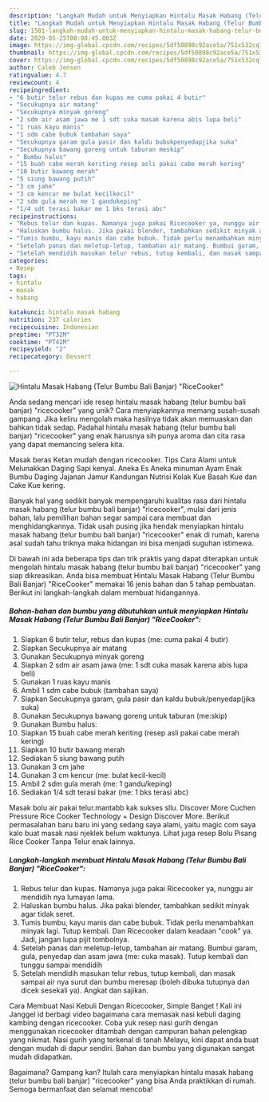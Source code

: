 ```yaml
---
description: "Langkah Mudah untuk Menyiapkan Hintalu Masak Habang (Telur Bumbu Bali Banjar) &amp;#34;RiceCooker&amp;#34;, Lezat"
title: "Langkah Mudah untuk Menyiapkan Hintalu Masak Habang (Telur Bumbu Bali Banjar) &amp;#34;RiceCooker&amp;#34;, Lezat"
slug: 1501-langkah-mudah-untuk-menyiapkan-hintalu-masak-habang-telur-bumbu-bali-banjar-and-34-ricecooker-and-34-lezat
date: 2020-05-25T00:08:45.003Z
image: https://img-global.cpcdn.com/recipes/5df50898c92ace5a/751x532cq70/hintalu-masak-habang-telur-bumbu-bali-banjar-ricecooker-foto-resep-utama.jpg
thumbnail: https://img-global.cpcdn.com/recipes/5df50898c92ace5a/751x532cq70/hintalu-masak-habang-telur-bumbu-bali-banjar-ricecooker-foto-resep-utama.jpg
cover: https://img-global.cpcdn.com/recipes/5df50898c92ace5a/751x532cq70/hintalu-masak-habang-telur-bumbu-bali-banjar-ricecooker-foto-resep-utama.jpg
author: Caleb Jensen
ratingvalue: 4.7
reviewcount: 4
recipeingredient:
- "6 butir telur rebus dan kupas me cuma pakai 4 butir"
- "Secukupnya air matang"
- "Secukupnya minyak goreng"
- "2 sdm air asam jawa me 1 sdt cuka masak karena abis lupa beli"
- "1 ruas kayu manis"
- "1 sdm cabe bubuk tambahan saya"
- "Secukupnya garam gula pasir dan kaldu bubukpenyedapjika suka"
- "Secukupnya bawang goreng untuk taburan meskip"
- " Bumbu halus"
- "15 buah cabe merah keriting resep asli pakai cabe merah kering"
- "10 butir bawang merah"
- "5 siung bawang putih"
- "3 cm jahe"
- "3 cm kencur me bulat kecilkecil"
- "2 sdm gula merah me 1 gandukeping"
- "1/4 sdt terasi bakar me 1 bks terasi abc"
recipeinstructions:
- "Rebus telur dan kupas. Namanya juga pakai Ricecooker ya, nunggu air mendidih nya lumayan lama."
- "Haluskan bumbu halus. Jika pakai blender, tambahkan sedikit minyak agar tidak seret."
- "Tumis bumbu, kayu manis dan cabe bubuk. Tidak perlu menambahkan minyak lagi. Tutup kembali. Dan Ricecooker dalam keadaan &#34;cook&#34; ya. Jadi, jangan lupa pijit tombolnya."
- "Setelah panas dan meletup-letup, tambahan air matang. Bumbui garam, gula, penyedap dan asam jawa (me: cuka masak). Tutup kembali dan tunggu sampai mendidih"
- "Setelah mendidih masukan telur rebus, tutup kembali, dan masak sampai air nya surut dan bumbu meresap (boleh dibuka tutupnya dan dicek sesekali ya). Angkat dan sajikan."
categories:
- Resep
tags:
- hintalu
- masak
- habang

katakunci: hintalu masak habang 
nutrition: 237 calories
recipecuisine: Indonesian
preptime: "PT32M"
cooktime: "PT42M"
recipeyield: "2"
recipecategory: Dessert

---
```



![Hintalu Masak Habang (Telur Bumbu Bali Banjar) &#34;RiceCooker&#34;](https://img-global.cpcdn.com/recipes/5df50898c92ace5a/751x532cq70/hintalu-masak-habang-telur-bumbu-bali-banjar-ricecooker-foto-resep-utama.jpg)

Anda sedang mencari ide resep hintalu masak habang (telur bumbu bali banjar) &#34;ricecooker&#34; yang unik? Cara menyiapkannya memang susah-susah gampang. Jika keliru mengolah maka hasilnya tidak akan memuaskan dan bahkan tidak sedap. Padahal hintalu masak habang (telur bumbu bali banjar) &#34;ricecooker&#34; yang enak harusnya sih punya aroma dan cita rasa yang dapat memancing selera kita.

Masak beras Ketan mudah dengan ricecooker. Tips Cara Alami untuk Melunakkan Daging Sapi kenyal. Aneka Es Aneka minuman Ayam Enak Bumbu Daging Jajanan Jamur Kandungan Nutrisi Kolak Kue Basah Kue dan Cake Kue kering.

Banyak hal yang sedikit banyak mempengaruhi kualitas rasa dari hintalu masak habang (telur bumbu bali banjar) &#34;ricecooker&#34;, mulai dari jenis bahan, lalu pemilihan bahan segar sampai cara membuat dan menghidangkannya. Tidak usah pusing jika hendak menyiapkan hintalu masak habang (telur bumbu bali banjar) &#34;ricecooker&#34; enak di rumah, karena asal sudah tahu triknya maka hidangan ini bisa menjadi suguhan istimewa.


Di bawah ini ada beberapa tips dan trik praktis yang dapat diterapkan untuk mengolah hintalu masak habang (telur bumbu bali banjar) &#34;ricecooker&#34; yang siap dikreasikan. Anda bisa membuat Hintalu Masak Habang (Telur Bumbu Bali Banjar) &#34;RiceCooker&#34; memakai 16 jenis bahan dan 5 tahap pembuatan. Berikut ini langkah-langkah dalam membuat hidangannya.

<!--inarticleads1-->

##### Bahan-bahan dan bumbu yang dibutuhkan untuk menyiapkan Hintalu Masak Habang (Telur Bumbu Bali Banjar) &#34;RiceCooker&#34;:

1. Siapkan 6 butir telur, rebus dan kupas (me: cuma pakai 4 butir)
1. Siapkan Secukupnya air matang
1. Gunakan Secukupnya minyak goreng
1. Siapkan 2 sdm air asam jawa (me: 1 sdt cuka masak karena abis lupa beli)
1. Gunakan 1 ruas kayu manis
1. Ambil 1 sdm cabe bubuk (tambahan saya)
1. Siapkan Secukupnya garam, gula pasir dan kaldu bubuk/penyedap(jika suka)
1. Gunakan Secukupnya bawang goreng untuk taburan (me:skip)
1. Gunakan  Bumbu halus:
1. Siapkan 15 buah cabe merah keriting (resep asli pakai cabe merah kering)
1. Siapkan 10 butir bawang merah
1. Sediakan 5 siung bawang putih
1. Gunakan 3 cm jahe
1. Gunakan 3 cm kencur (me: bulat kecil-kecil)
1. Ambil 2 sdm gula merah (me: 1 gandu/keping)
1. Sediakan 1/4 sdt terasi bakar (me: 1 bks terasi abc)


Masak bolu air pakai telur.mantabb kak sukses sllu. Discover More Cuchen Pressure Rice Cooker Technology + Design Discover More. Berikut permasalahan baru baru ini yang sedang saya alami, yaitu magic com saya kalo buat masak nasi njeklek belum waktunya. Lihat juga resep Bolu Pisang Rice Cooker Tanpa Telur enak lainnya. 

<!--inarticleads2-->

##### Langkah-langkah membuat Hintalu Masak Habang (Telur Bumbu Bali Banjar) &#34;RiceCooker&#34;:

1. Rebus telur dan kupas. Namanya juga pakai Ricecooker ya, nunggu air mendidih nya lumayan lama.
1. Haluskan bumbu halus. Jika pakai blender, tambahkan sedikit minyak agar tidak seret.
1. Tumis bumbu, kayu manis dan cabe bubuk. Tidak perlu menambahkan minyak lagi. Tutup kembali. Dan Ricecooker dalam keadaan &#34;cook&#34; ya. Jadi, jangan lupa pijit tombolnya.
1. Setelah panas dan meletup-letup, tambahan air matang. Bumbui garam, gula, penyedap dan asam jawa (me: cuka masak). Tutup kembali dan tunggu sampai mendidih
1. Setelah mendidih masukan telur rebus, tutup kembali, dan masak sampai air nya surut dan bumbu meresap (boleh dibuka tutupnya dan dicek sesekali ya). Angkat dan sajikan.


Cara Membuat Nasi Kebuli Dengan Ricecooker, Simple Banget ! Kali ini Janggel id berbagi video bagaimana cara memasak nasi kebuli daging kambing dengan ricecooker. Coba yuk resep nasi gurih dengan menggunakan ricecooker ditambah dengan campuran bahan pelengkap yang nikmat. Nasi gurih yang terkenal di tanah Melayu, kini dapat anda buat dengan mudah di dapur sendiri. Bahan dan bumbu yang digunakan sangat mudah didapatkan. 

Bagaimana? Gampang kan? Itulah cara menyiapkan hintalu masak habang (telur bumbu bali banjar) &#34;ricecooker&#34; yang bisa Anda praktikkan di rumah. Semoga bermanfaat dan selamat mencoba!
